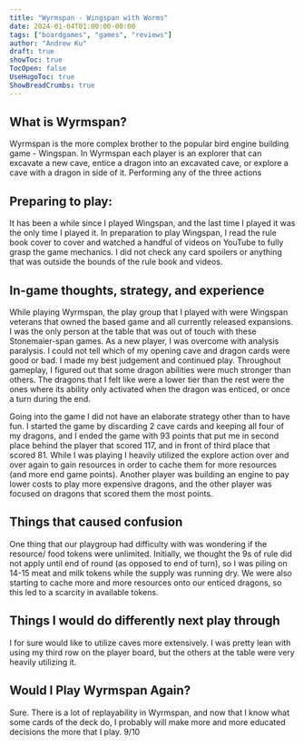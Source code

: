 ```yaml
---
title: "Wyrmspan - Wingspan with Worms"
date: 2024-01-04T01:00:00-00:00
tags: ["boardgames", "games", "reviews"]
author: "Andrew Ku"
draft: true
showToc: true
TocOpen: false
UseHugoToc: true
ShowBreadCrumbs: true
---
```

## What is Wyrmspan?
Wyrmspan is the more complex brother to the popular bird engine building game - Wingspan. In Wyrmspan each player is an explorer that can excavate a new cave, entice a dragon into an excavated cave, or explore a cave with a dragon in side of it. Performing any of the three actions 

## Preparing to play:
It has been a while since I played Wingspan, and the last time I played it was the only time I played it. In preparation to play Wingspan, I read the rule book cover to cover and watched a handful of videos on YouTube to fully grasp the game mechanics. I did not check any card spoilers or anything that was outside the bounds of the rule book and videos.

## In-game thoughts, strategy, and experience
While playing Wyrmspan, the play group that I played with were Wingspan veterans that owned the based game and all currently released expansions. I was the only person at the table that was out of touch with these Stonemaier-span games. As a new player, I was overcome with analysis paralysis. I could not tell which of my opening cave and dragon cards were good or bad. I made my best judgement and continued play. Throughout gameplay, I figured out that some dragon abilities were much stronger than others. The dragons that I felt like were a lower tier than the rest were the ones where its ability only activated when the dragon was enticed, or once a turn during the end. 

Going into the game I did not have an elaborate strategy other than to have fun. I started the game by discarding 2 cave cards and keeping all four of my dragons, and I ended the game with 93 points that put me in second place behind the player that scored 117, and in front of third place that scored 81. While I was playing I heavily utilized the explore action over and over again to gain resources in order to cache them for more resources (and more end game points). Another player was building an engine to pay lower costs to play more expensive dragons, and the other player was focused on dragons that scored them the most points.


## Things that caused confusion
One thing that our playgroup had difficulty with was wondering if the resource/ food tokens were unlimited. Initially, we thought the 9s of rule did not apply until end of round (as opposed to end of turn), so I was piling on 14-15 meat and milk tokens while the supply was running dry. We were also starting to cache more and more resources onto our enticed dragons, so this led to a scarcity in available tokens.  

## Things I would do differently next play through
I for sure would like to utilize caves more extensively. I was pretty lean with using my third row on the player board, but the others at the table were very heavily utilizing it.

## Would I Play Wyrmspan Again?
Sure. There is a lot of replayability in Wyrmspan, and now that I know what some cards of the deck do, I probably will make more and more educated decisions the more that I play. 9/10
